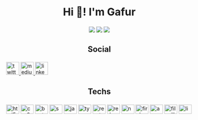 <h1 align="center">Hi 👋! I'm Gafur</h1>

###



<div align="center">
<picture>
<source 
  srcset="https://github-readme-stats-m9kz4azux-afurgapil.vercel.app/api?username=afurgapil&show_icons=true&theme=dark"
  media="(prefers-color-scheme: dark)"
/>
<source
  srcset="https://github-readme-stats-m9kz4azux-afurgapil.vercel.app/api?username=afurgapil&show_icons=true"
  media="(prefers-color-scheme: light), (prefers-color-scheme: no-preference)"
/>
<img src="https://github-readme-stats-m9kz4azux-afurgapil.vercel.app/api?username=anuraghazra&show_icons=true" />
</picture>
<img  src="https://streak-stats.demolab.com?user=afurgapil&theme=dark&hide_border=true&sideNums=EB5454&fire=EB0000&ring=EB4600"
(https://streak-stats.demolab.com?user=afurgapil&theme=dark&hide_border=true&sideNums=EB5454&fire=EB0000&ring=EB4600)](https://git.io/streak-stats)
</div>
<picture>
<source 
  srcset="https://github-readme-stats-m9kz4azux-afurgapil.vercel.app/api/top-langs/?username=afurgapil&theme=dark&layout=compact"
  media="(prefers-color-scheme: dark)"
/>
<source
 srcset="https://github-readme-stats-m9kz4azux-afurgapil.vercel.app/api/top-langs/?username=afurgapil"
  media="(prefers-color-scheme: light), (prefers-color-scheme: no-preference)"
/>
<img src="https://github-readme-stats-m9kz4azux-afurgapil.vercel.app/api?username=anuraghazra&show_icons=true" />
</picture>



###

<h2 align="center">Social</h2>

###

<div align="left">
  <a href="https://twitter.com/0xgapil" target="_blank">
    <img src="https://img.shields.io/static/v1?message=Twitter&logo=twitter&label=&color=1DA1F2&logoColor=white&labelColor=&style=for-the-badge" height="35" alt="twitter logo"  />
  </a>
  <a href="https://medium.com/@gafurapil" target="_blank">
    <img src="https://img.shields.io/static/v1?message=Medium&logo=medium&label=&color=12100E&logoColor=white&labelColor=&style=for-the-badge" height="35" alt="medium logo"  />
  </a>
  <a href="https://tr.linkedin.com/in/gafurapil" target="_blank">
    <img src="https://img.shields.io/static/v1?message=LinkedIn&logo=linkedin&label=&color=0077B5&logoColor=white&labelColor=&style=for-the-badge" height="35" alt="linkedin logo"  />
  </a>
</div>

###

<h2 align="center">Techs</h2>

###

<div align="left">
  <img src="https://cdn.jsdelivr.net/gh/devicons/devicon/icons/html5/html5-original.svg" height="25" width="35" alt="html5 logo"  />
  <img src="https://cdn.jsdelivr.net/gh/devicons/devicon/icons/css3/css3-original.svg" height="25" width="35" alt="css3 logo"  />
  <img src="https://cdn.jsdelivr.net/gh/devicons/devicon/icons/bootstrap/bootstrap-original.svg" height="25" width="35" alt="bootstrap logo"  />
  <img src="https://cdn.jsdelivr.net/gh/devicons/devicon/icons/sass/sass-original.svg" height="25" width="35" alt="sass logo"  />
  <img src="https://cdn.jsdelivr.net/gh/devicons/devicon/icons/javascript/javascript-original.svg" height="25" width="35" alt="javascript logo"  />
  <img src="https://cdn.jsdelivr.net/gh/devicons/devicon/icons/typescript/typescript-plain.svg" height="25" width="35" alt="typescript logo"  />
  <img src="https://cdn.jsdelivr.net/gh/devicons/devicon/icons/react/react-original.svg" height="25" width="35" alt="react logo"  />
  <img src="https://cdn.jsdelivr.net/gh/devicons/devicon/icons/redux/redux-original.svg" height="25" width="35" alt="redux logo"  />
  <img src="https://cdn.jsdelivr.net/gh/devicons/devicon/icons/npm/npm-original-wordmark.svg" height="25" width="35" alt="npm logo"  />
  <img src="https://cdn.jsdelivr.net/gh/devicons/devicon/icons/firebase/firebase-plain.svg" height="25" width="35" alt="firebase logo"  />
  <img src="https://cdn.jsdelivr.net/gh/devicons/devicon/icons/amazonwebservices/amazonwebservices-original.svg" height="25" width="35" alt="amazonwebservices logo"  />
  <img src="https://cdn.jsdelivr.net/gh/devicons/devicon/icons/filezilla/filezilla-plain.svg" height="25" width="35" alt="filezilla logo"  />
  <img src="https://cdn.jsdelivr.net/gh/devicons/devicon/icons/linux/linux-original.svg" height="25" width="35" alt="linux logo"  />
</div>

###

<br clear="both">



###


  


###
